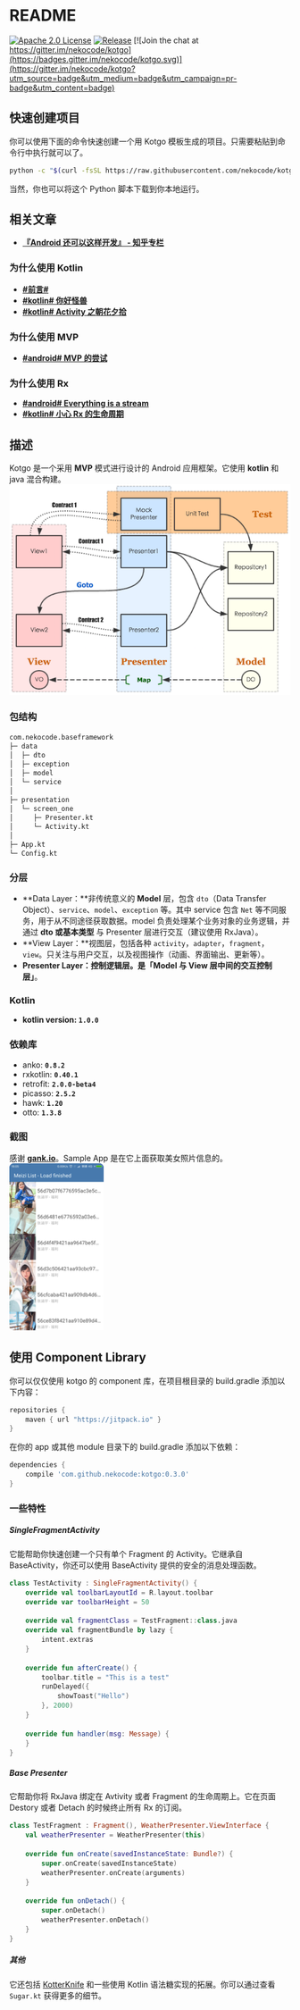 # README

[![Apache 2.0 License](https://img.shields.io/badge/license-Apache%202.0-blue.svg?style=flat)](http://www.apache.org/licenses/LICENSE-2.0.html) [![Release](https://jitpack.io/v/nekocode/kotgo.svg)](https://jitpack.io/#nekocode/kotgo) [![Join the chat at https://gitter.im/nekocode/kotgo](https://badges.gitter.im/nekocode/kotgo.svg)](https://gitter.im/nekocode/kotgo?utm_source=badge&utm_medium=badge&utm_campaign=pr-badge&utm_content=badge)

## 快速创建项目
你可以使用下面的命令快速创建一个用 Kotgo 模板生成的项目。只需要粘贴到命令行中执行就可以了。
```bash
python -c "$(curl -fsSL https://raw.githubusercontent.com/nekocode/kotgo/master/project_creator.py)"
```
当然，你也可以将这个 Python 脚本下载到你本地运行。

## 相关文章
- [**『Android 还可以这样开发』 - 知乎专栏**](http://zhuanlan.zhihu.com/kotandroid)  

### 为什么使用 Kotlin
- [**#前言#**](http://zhuanlan.zhihu.com/kotandroid/20313799)
- [**#kotlin# 你好怪兽**](http://zhuanlan.zhihu.com/kotandroid/20314409)
- [**#kotlin# Activity 之朝花夕拾**](http://zhuanlan.zhihu.com/kotandroid/20349241)

### 为什么使用 MVP
- [**#android# MVP 的尝试**](http://zhuanlan.zhihu.com/kotandroid/20358928)

### 为什么使用 Rx
- [**#android# Everything is a stream**](http://zhuanlan.zhihu.com/kotandroid/20498267)
- [**#kotlin# 小心 Rx 的生命周期**](http://zhuanlan.zhihu.com/kotandroid/20514727)


## 描述
Kotgo 是一个采用 **MVP** 模式进行设计的 Android 应用框架。它使用 **kotlin** 和 java 混合构建。
![](art/layer.png)

### 包结构
```
com.nekocode.baseframework
├─ data
│  ├─ dto
│  ├─ exception
│  ├─ model
│  └─ service
│ 
├─ presentation
│  └─ screen_one
│     ├─ Presenter.kt
│     └─ Activity.kt
│
├─ App.kt
└─ Config.kt
```

### 分层
- **Data Layer：**非传统意义的 **Model** 层，包含 `dto`（Data Transfer Object）、`service`、`model`、`exception` 等。其中 service 包含 `Net` 等不同服务，用于从不同途径获取数据。model 负责处理某个业务对象的业务逻辑，并通过 **dto 或基本类型** 与 Presenter 层进行交互（建议使用 RxJava）。
- **View Layer：**视图层，包括各种 `activity`，`adapter`，`fragment`，`view`。只关注与用户交互，以及视图操作（动画、界面输出、更新等）。
- **Presenter Layer：**控制逻辑层。是**「Model 与 View 层中间的交互控制层」**。

### Kotlin
- **kotlin version: `1.0.0`**

### 依赖库
- anko: **`0.8.2`**
- rxkotlin: **`0.40.1`**
- retrofit: **`2.0.0-beta4`**
- picasso: **`2.5.2`**
- hawk: **`1.20`**
- otto: **`1.3.8`**

### 截图
感谢 **[gank.io](http://gank.io/)**。Sample App 是在它上面获取美女照片信息的。  
![](art/screenshot.png)


## 使用 Component Library
你可以仅仅使用 kotgo 的 component 库，在项目根目录的 build.gradle 添加以下内容：
```gradle
repositories {
    maven { url "https://jitpack.io" }
}
```

在你的 app 或其他 module 目录下的 build.gradle 添加以下依赖：
```gradle
dependencies {
    compile 'com.github.nekocode:kotgo:0.3.0'
}
```

### 一些特性
##### SingleFragmentActivity
它能帮助你快速创建一个只有单个 Fragment 的 Activity。它继承自 BaseActivity，你还可以使用 BaseActivity 提供的安全的消息处理函数。
```kotlin
class TestActivity : SingleFragmentActivity() {
    override val toolbarLayoutId = R.layout.toolbar
    override var toolbarHeight = 50

    override val fragmentClass = TestFragment::class.java
    override val fragmentBundle by lazy {
        intent.extras
    }

    override fun afterCreate() {
        toolbar.title = "This is a test"
        runDelayed({
            showToast("Hello")
        }, 2000)
    }

    override fun handler(msg: Message) {
    }
}
```

##### Base Presenter
它帮助你将 RxJava 绑定在 Avtivity 或者 Fragment 的生命周期上。它在页面 Destory 或者 Detach 的时候终止所有 Rx 的订阅。
```kotlin
class TestFragment : Fragment(), WeatherPresenter.ViewInterface {
    val weatherPresenter = WeatherPresenter(this)

    override fun onCreate(savedInstanceState: Bundle?) {
        super.onCreate(savedInstanceState)
        weatherPresenter.onCreate(arguments)
    }

    override fun onDetach() {
        super.onDetach()
        weatherPresenter.onDetach()
    }
}
```

##### 其他
它还包括 [KotterKnife](https://github.com/JakeWharton/kotterknife) 和一些使用 Kotlin 语法糖实现的拓展。你可以通过查看 `Sugar.kt` 获得更多的细节。
